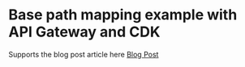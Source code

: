 # Base path mapping example with API Gateway and CDK

Supports the blog post article here [Blog Post](https://www.binaryheap.com/rcxm)
